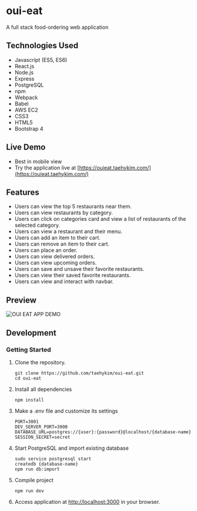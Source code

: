 # oui-eat
A full stack food-ordering web application

## Technologies Used

- Javascript (ES5, ES6)
- React.js
- Node.js
- Express
- PostgreSQL
- npm
- Webpack
- Babel
- AWS EC2
- CSS3
- HTML5
- Bootstrap 4

## Live Demo

+ Best in mobile view
+ Try the application live at [https://ouieat.taehykim.com/](https://ouieat.taehykim.com/)

## Features

- Users can view the top 5 restaurants near them.
- Users can view restaurants by category.
- Users can click on categories card and view a list of restaurants of the selected category.
- Users can view a restaurant and their menu.
- Users can add an item to their cart.
- Users can remove an item to their cart.
- Users can place an order.
- Users can view delivered orders.
- Users can view upcoming orders.
- Users can save and unsave their favorite restaurants.
- Users can view their saved favorite restaurants.
- Users can view and interact with navbar.

## Preview

![OUI EAT APP DEMO](assets/oui-eat-demo.gif)

## Development

### Getting Started

1. Clone the repository.

    ```shell
    git clone https://github.com/taehykim/oui-eat.git
    cd oui-eat
    ```

2. Install all dependencies
    ```shell
    npm install
    ```
    
3. Make a .env file and customize its settings
    ```shell
    PORT=3001
    DEV_SERVER_PORT=3000
    DATABASE_URL=postgres://{user}:{password}@localhost/{database-name}
    SESSION_SECRET=secret
    ```
 
4. Start PostgreSQL and import existing database
    ```shell
    sudo service postgresql start
    createdb {database-name}
    npm run db:import
    ```
    
5. Compile project
    ```shell
    npm run dev
    ```
    
6. Access application at [http://localhost:3000](http://localhost:3000) in your browser.
    


